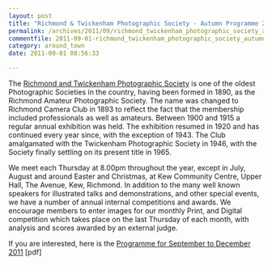 ```yaml
---
layout: post
title: "Richmond & Twickenham Photographic Society - Autumn Programme 2011"
permalink: /archives/2011/09/richmond_twickenham_photographic_society_autumn_pr.html
commentfile: 2011-09-01-richmond_twickenham_photographic_society_autumn_pr
category: around_town
date: 2011-09-01 08:56:33

---
```


The [Richmond and Twickenham Photographic Society](https://stmargarets.london/directory/group/201109010342) is one of the oldest Photographic Societies in the country, having been formed in 1890, as the Richmond Amateur Photographic Society. The name was changed to Richmond Camera Club in 1893 to reflect the fact that the membership included professionals as well as amateurs. Between 1900 and 1915 a regular annual exhibition was held. The exhibition resumed in 1920 and has continued every year since, with the exception of 1943. The Club amalgamated with the Twickenham Photographic Society in 1946, with the Society finally settling on its present title in 1965.

We meet each Thursday at 8.00pm throughout the year, except in July, August and around Easter and Christmas, at Kew Community Centre, Upper Hall, The Avenue, Kew, Richmond. In addition to the many well known speakers for illustrated talks and demonstrations, and other special events, we have a number of annual internal competitions and awards. We encourage members to enter images for our monthly Print, and Digital competition which takes place on the last Thursday of each month, with analysis and scores awarded by an external judge.

If you are interested, here is the [Programme for September to December 2011](/assets/images/2011/RTPS_SeptDec2011_Programme.pdf) \[pdf\]
